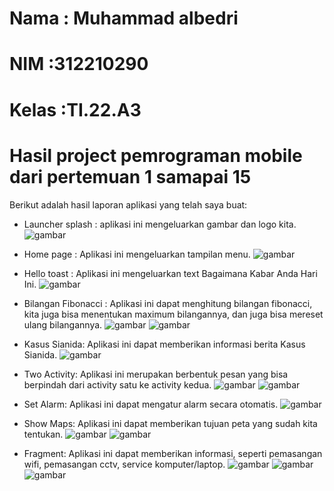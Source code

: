# Nama      : Muhammad albedri
# NIM       :312210290
# Kelas     :TI.22.A3

# Hasil project pemrograman mobile dari pertemuan 1 samapai 15

Berikut adalah hasil laporan aplikasi yang telah saya buat:
* Launcher splash : aplikasi ini mengeluarkan gambar dan logo kita.
![gambar](img/1.jpg)

* Home page : Aplikasi ini mengeluarkan tampilan menu.
![gambar](img/2.jpg)

* Hello toast : Aplikasi ini mengeluarkan text Bagaimana Kabar Anda Hari Ini.
![gambar](img/3.jpg)

* Bilangan Fibonacci : Aplikasi ini dapat menghitung bilangan fibonacci, kita juga bisa menentukan maximum bilangannya, dan juga bisa mereset ulang bilangannya.
![gambar](img/4.jpg)
![gambar](img/5.jpg)

* Kasus Sianida: Aplikasi ini dapat memberikan informasi berita Kasus Sianida.
![gambar](img/6.jpg)

* Two Activity: Aplikasi ini merupakan berbentuk pesan yang bisa berpindah dari activity satu ke activity kedua.
![gambar](img/7.jpg)
![gambar](img/8.jpg)

* Set Alarm: Aplikasi ini dapat mengatur alarm secara otomatis.
![gambar](img/9.jpg)

* Show Maps: Aplikasi ini dapat memberikan tujuan peta yang sudah kita tentukan.
![gambar](img/10.jpg)
![gambar](img/11.jpg)

* Fragment: Aplikasi ini dapat memberikan informasi, seperti pemasangan wifi, pemasangan cctv, service komputer/laptop.
![gambar](img/12.jpg)
![gambar](img/13.jpg)
![gambar](img/14.jpg)